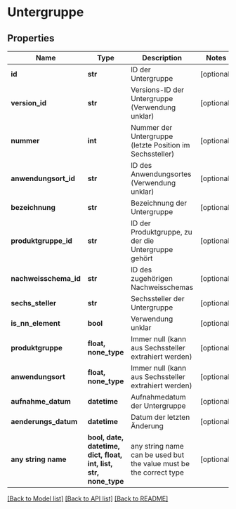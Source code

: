 # Untergruppe


## Properties
Name | Type | Description | Notes
------------ | ------------- | ------------- | -------------
**id** | **str** | ID der Untergruppe | [optional] 
**version_id** | **str** | Versions-ID der Untergruppe (Verwendung unklar) | [optional] 
**nummer** | **int** | Nummer der Untergruppe (letzte Position im Sechssteller) | [optional] 
**anwendungsort_id** | **str** | ID des Anwendungsortes (Verwendung unklar) | [optional] 
**bezeichnung** | **str** | Bezeichnung der Untergruppe | [optional] 
**produktgruppe_id** | **str** | ID der Produktgruppe, zu der die Untergruppe gehört | [optional] 
**nachweisschema_id** | **str** | ID des zugehörigen Nachweisschemas | [optional] 
**sechs_steller** | **str** | Sechssteller der Untergruppe | [optional] 
**is_nn_element** | **bool** | Verwendung unklar | [optional] 
**produktgruppe** | **float, none_type** | Immer null (kann aus Sechssteller extrahiert werden) | [optional] 
**anwendungsort** | **float, none_type** | Immer null (kann aus Sechssteller extrahiert werden) | [optional] 
**aufnahme_datum** | **datetime** | Aufnahmedatum der Untergruppe | [optional] 
**aenderungs_datum** | **datetime** | Datum der letzten Änderung | [optional] 
**any string name** | **bool, date, datetime, dict, float, int, list, str, none_type** | any string name can be used but the value must be the correct type | [optional]

[[Back to Model list]](../README.md#documentation-for-models) [[Back to API list]](../README.md#documentation-for-api-endpoints) [[Back to README]](../README.md)


